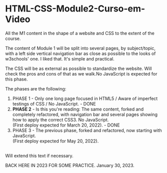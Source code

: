 # HTML-CSS-Module2-Curso-em-Video
 All the M1 content in the shape of a website and CSS to the extent of the course.
 
 The content of Module 1 will be split into several pages, by subject/topic, with a left side vertical navigation bar as close as possible to the looks of w3schools' one. I liked that. It's simple and practical.
 
 The CSS will be as external as possible to standardize the website. Will check the pros and cons of that as we walk.No JavaScript is expected for this phase.
 
 The phases are the following:
 
<ol style="margin-bottom: 30px;">
<li>PHASE 1 - Only one long page focused in HTML5 / Aware of imperfect testings of CSS / No JavaScript. - DONE </li>

<li><strong>PHASE 2</strong> - Is this you're reading: The same content, forked and completely refactored, with navigation bar and several pages showing how to apply the correct CSS3. No JavaScript.<br>
            (First deploy expected for March 20, 2022). - DONE</li>

<li>PHASE 3 - The previous phase, forked and refactored, now starting with JavaScript. <br>
            (First deploy expected for May 20, 2022).</li>
</ol>

Will extend this text if necessary.

BACK HERE IN 2023 FOR SOME PRACTICE. January 30, 2023.
